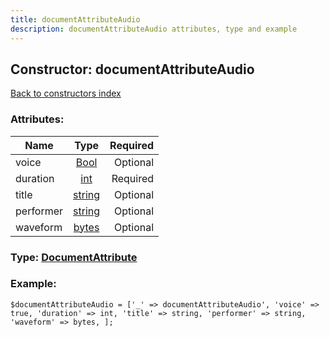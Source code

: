 ```yaml
---
title: documentAttributeAudio
description: documentAttributeAudio attributes, type and example
---
```

## Constructor: documentAttributeAudio  
[Back to constructors index](index.md)



### Attributes:

| Name     |    Type       | Required |
|----------|:-------------:|---------:|
|voice|[Bool](../types/Bool.md) | Optional|
|duration|[int](../types/int.md) | Required|
|title|[string](../types/string.md) | Optional|
|performer|[string](../types/string.md) | Optional|
|waveform|[bytes](../types/bytes.md) | Optional|



### Type: [DocumentAttribute](../types/DocumentAttribute.md)


### Example:

```
$documentAttributeAudio = ['_' => documentAttributeAudio', 'voice' => true, 'duration' => int, 'title' => string, 'performer' => string, 'waveform' => bytes, ];
```